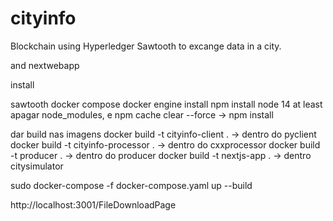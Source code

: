 # cityinfo

Blockchain using Hyperledger Sawtooth to excange data in a city.

and nextwebapp


install

sawtooth
docker compose
docker engine
install npm
install node 14 at least
apagar node_modules, e npm cache clear --force -> npm install

dar build nas imagens
docker build -t cityinfo-client .  -> dentro do pyclient
docker build -t cityinfo-processor .  -> dentro do cxxprocessor
docker build -t producer . -> dentro do producer
docker build -t nextjs-app . -> dentro citysimulator

sudo docker-compose -f docker-compose.yaml up --build

http://localhost:3001/FileDownloadPage